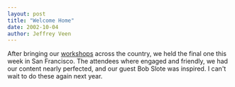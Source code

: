 ```yaml
---
layout: post
title: "Welcome Home"
date: 2002-10-04
author: Jeffrey Veen
---
```

After bringing our <a href="http://adaptivepath.com/events/">workshops</a> across the country, we held the final one this week in San Francisco. The attendees where engaged and friendly, we had our content nearly perfected, and our guest Bob Slote was inspired. I can't wait to do these again next year.

